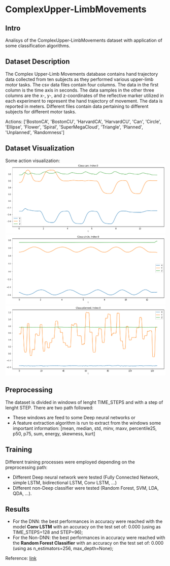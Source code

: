 # ComplexUpper-LimbMovements

## Intro
Analisys of the ComplexUpper-LimbMovements dataset with application of some classification algorithms.

## Dataset Description
The Complex Upper-Limb Movements database contains hand trajectory data collected from ten subjects as they performed various upper-limb motor tasks.
The csv data files contain four columns. The data in the first column is the time axis in seconds. The data samples in the other three columns are the x-, y-, and z-coordinates of the reflective marker utilized in each experiment to represent the hand trajectory of movement. The data is reported in meters. Different files contain data pertaining to different subjects for different motor tasks.

Actions: ['BostonCA', 'BostonCU', 'HarvardCA', 'HarvardCU', 'Can', 'Circle', 'Ellipse', 'Flower', 'Spiral', 'SuperMegaCloud', 'Triangle', 'Planned', 'Unplanned', 'Randomness'] 

## Dataset Visualization
Some action visualization:
![alt text](Images/can.png)
![alt text](Images/circle.png)
![alt text](Images/planned.png)

## Preprocessing
The dataset is divided in windows of lenght TIME_STEPS and with a step of lenght STEP. 
There are two path followed: 
  * These windows are feed to some Deep neural networks or 
  * A feature extraction algorithm is run to extract from the windows some important information: [mean, median, std, minv, maxv, percentile25, p50, p75, sum, energy, skewness, kurt]

## Training
Different training processes were employed depending on the preprocessing path:
* Different Deep neural network were tested (Fully Connected Network, simple LSTM, bidirectional LSTM, Conv LSTM, ...)
* Different non-Deep classifier were tested (Random Forest, SVM, LDA, QDA, ...). 

## Results
* For the DNN: the best performances in accuracy were reached with the model **Conv LSTM** with an accuracy on the test set of: 0.000 (using as TIME_STEPS=128 and STEP=96);
* For the Non-DNN: the best performances in accuracy were reached with the **Random Forest Classifier** with an accuracy on the test set of: 0.000 (using as n_estimators=256, max_depth=None);

Reference: [link](https://physionet.org/content/culm/1.0.0/)
